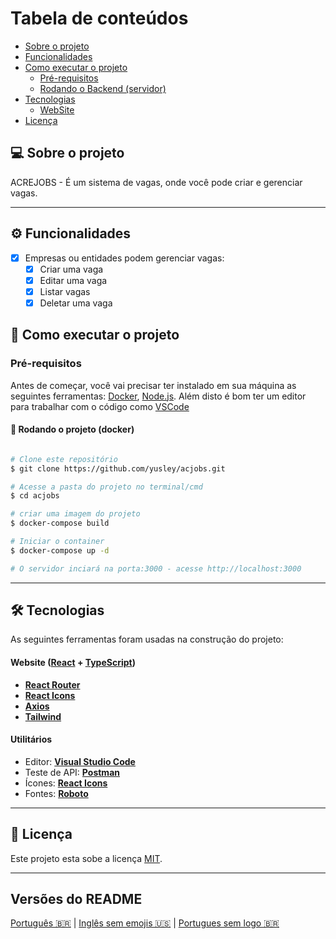Tabela de conteúdos
=================
<!--ts-->
   * [Sobre o projeto](#-sobre-o-projeto)
   * [Funcionalidades](#-funcionalidades)
   * [Como executar o projeto](#-como-executar-o-projeto)
     * [Pré-requisitos](#pré-requisitos)
     * [Rodando o Backend (servidor)](#user-content--rodando-o-projeto-docker)
   * [Tecnologias](#-tecnologias)
     * [WebSite](#user-content-website--react----typescript)
   * [Licença](#user-content--licença)
<!--te-->


## 💻 Sobre o projeto

ACREJOBS - É um sistema de vagas, onde você pode criar e gerenciar vagas.

---

## ⚙️ Funcionalidades

- [x] Empresas ou entidades podem gerenciar vagas:
  - [x] Criar uma vaga
  - [x] Editar uma vaga
  - [x] Listar vagas
  - [x] Deletar uma vaga 

## 🚀 Como executar o projeto

### Pré-requisitos

Antes de começar, você vai precisar ter instalado em sua máquina as seguintes ferramentas:
[Docker](https://www.docker.com/), [Node.js](https://nodejs.org/en/). 
Além disto é bom ter um editor para trabalhar com o código como [VSCode](https://code.visualstudio.com/)

#### 🎲 Rodando o projeto (docker)

```bash

# Clone este repositório
$ git clone https://github.com/yusley/acjobs.git

# Acesse a pasta do projeto no terminal/cmd
$ cd acjobs

# criar uma imagem do projeto
$ docker-compose build

# Iniciar o container
$ docker-compose up -d

# O servidor inciará na porta:3000 - acesse http://localhost:3000

```

---

## 🛠 Tecnologias

As seguintes ferramentas foram usadas na construção do projeto:

#### **Website**  ([React](https://reactjs.org/)  +  [TypeScript](https://www.typescriptlang.org/))

-   **[React Router](https://reactrouter.com/)**
-   **[React Icons](https://react-icons.github.io/react-icons/)**
-   **[Axios](https://github.com/axios/axios)**
-   **[Tailwind](https://tailwindcss.com/)**


#### [](https://github.com/tgmarinho/Ecoleta#utilit%C3%A1rios)**Utilitários**

-   Editor:  **[Visual Studio Code](https://code.visualstudio.com/)**
-   Teste de API:  **[Postman](https://www.postman.com/)**
-   Ícones:  **[React Icons](https://react-icons.github.io/react-icons/)**
-   Fontes:  **[Roboto](https://fonts.google.com/specimen/Roboto)**


---

## 📝 Licença

Este projeto esta sobe a licença [MIT](./LICENSE).

---

##  Versões do README

[Português 🇧🇷](./README.md)  |  [Inglês sem emojis 🇺🇸](./README-en.md) | [Portugues sem logo  🇧🇷](./README-sem-logo.md) 